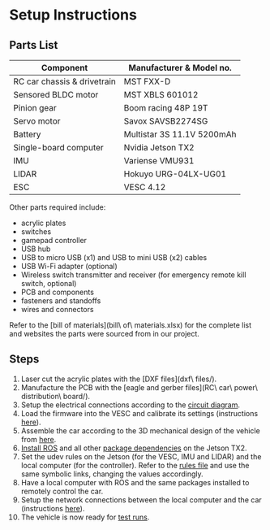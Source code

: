 # Setup Instructions

## Parts List
| Component                        | Manufacturer & Model no.   |
| ---------------------------------|----------------------------|
| RC car chassis & drivetrain      | MST FXX-D                  |
| Sensored BLDC motor              | MST XBLS 601012            |
| Pinion gear                      | Boom racing 48P 19T        |
| Servo motor                      | Savox SAVSB2274SG          |
| Battery                          | Multistar 3S 11.1V 5200mAh |
| Single-board computer            | Nvidia Jetson TX2          |
| IMU                              | Variense VMU931            |
| LIDAR                            | Hokuyo URG-04LX-UG01       |
| ESC                              | VESC 4.12                  |

Other parts required include:
- acrylic plates
- switches
- gamepad controller
- USB hub
- USB to micro USB (x1) and USB to mini USB (x2) cables
- USB Wi-Fi adapter (optional)
- Wireless switch transmitter and receiver (for emergency remote kill switch, optional)
- PCB and components
- fasteners and standoffs
- wires and connectors

Refer to the [bill of materials](bill\ of\ materials.xlsx) for the complete list and websites the parts were sourced from in our project.

## Steps
1. Laser cut the acrylic plates with the [DXF files](dxf\ files/).
2. Manufacture the PCB with the [eagle and gerber files](RC\ car\ power\ distribution\ board/).
3. Setup the electrical connections according to the [circuit diagram](circuit_diagram.pdf).
4. Load the firmware into the VESC and calibrate its settings (instructions [here](vesc_setup.md)).
5. Assemble the car according to the 3D mechanical design of the vehicle from [here](FFAST_Assem.SLDASM).
6. [Install ROS](http://wiki.ros.org/kinetic/Installation/Ubuntu) and all other [package dependencies](dependencies.md) on the Jetson TX2.
7. Set the udev rules on the Jetson (for the VESC, IMU and LIDAR) and the local computer (for the controller). Refer to the [rules file](99-usb-serial.rules) and use the same symbolic links, changing the values accordingly.
8. Have a local computer with ROS and the same packages installed to remotely control the car.
9. Setup the network connections between the local computer and the car (instructions [here](remote_connection.md)).
10. The vehicle is now ready for [test runs](test_runs.md).
